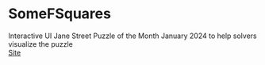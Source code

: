 # SomeFSquares
Interactive UI Jane Street Puzzle of the Month January 2024 to help solvers visualize the puzzle <br>
<a href= "https://frvnkliu.github.io/SomeFSquares/">Site
